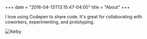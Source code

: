 +++
date = "2016-04-13T13:15:47-04:00"
title = "About"
+++

I love using Codepen to share code. It's great for collaborating with coworkers, experimenting, and prototyping.

![Kelby](/images/kelbygassman.jpg)